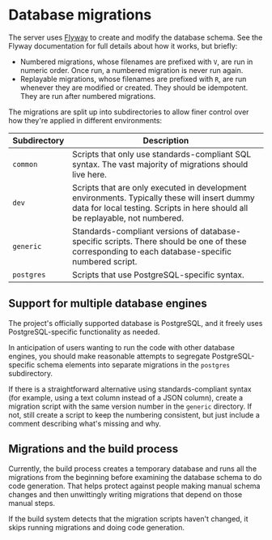 # Database migrations

The server uses [Flyway](https://flywaydb.org) to create and modify the database schema. See the Flyway documentation for full details about how it works, but briefly:

* Numbered migrations, whose filenames are prefixed with `V`, are run in numeric order. Once run, a numbered migration is never run again.
* Replayable migrations, whose filenames are prefixed with `R`, are run whenever they are modified or created. They should be idempotent. They are run after numbered migrations.

The migrations are split up into subdirectories to allow finer control over how they're applied in different environments:

| Subdirectory | Description |
| --- | --- |
| `common` | Scripts that only use standards-compliant SQL syntax. The vast majority of migrations should live here. |
| `dev` | Scripts that are only executed in development environments. Typically these will insert dummy data for local testing. Scripts in here should all be replayable, not numbered. |
| `generic` | Standards-compliant versions of database-specific scripts. There should be one of these corresponding to each database-specific numbered script. |
| `postgres` | Scripts that use PostgreSQL-specific syntax. |

## Support for multiple database engines

The project's officially supported database is PostgreSQL, and it freely uses PostgreSQL-specific functionality as needed.

In anticipation of users wanting to run the code with other database engines, you should make reasonable attempts to segregate PostgreSQL-specific schema elements into separate migrations in the `postgres` subdirectory.

If there is a straightforward alternative using standards-compliant syntax (for example, using a text column instead of a JSON column), create a migration script with the same version number in the `generic` directory. If not, still create a script to keep the numbering consistent, but just include a comment describing what's missing and why.

## Migrations and the build process

Currently, the build process creates a temporary database and runs all the migrations from the beginning before examining the database schema to do code generation. That helps protect against people making manual schema changes and then unwittingly writing migrations that depend on those manual steps.

If the build system detects that the migration scripts haven't changed, it skips running migrations and doing code generation.
